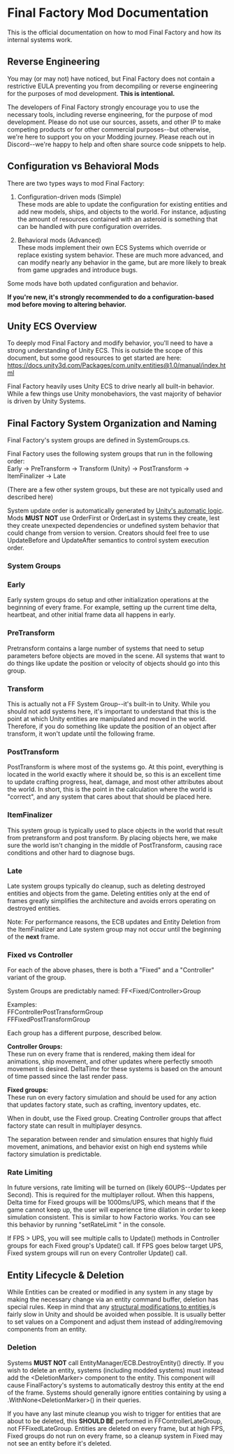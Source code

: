 # Final Factory Mod Documentation

This is the official documentation on how to mod Final Factory and how its internal systems work.

## Reverse Engineering

You may (or may not) have noticed, but Final Factory does not contain a restrictive EULA preventing you from decompiling
or reverse engineering for the purposes of mod development.  **This is intentional.**

The developers of Final Factory strongly encourage you to use the necessary tools, including reverse engineering, for
the purpose of mod development.  Please do not use our sources, assets, and other IP to make competing products or for 
other commercial purposes--but otherwise, we're here to support you on your Modding journey.  Please reach out in 
Discord--we're happy to help and often share source code snippets to help.

## Configuration vs Behavioral Mods

There are two types ways to mod Final Factory:

1. Configuration-driven mods (Simple)  
These mods are able to update the configuration for existing entities and add new models, ships, and objects to the world.  For instance, adjusting the amount of resources contained with an asteroid is something that can be handled with pure configuration overrides.

2. Behavioral mods (Advanced)  
These mods implement their own ECS Systems which override or replace existing system behavior.  These are much more advanced, and can modify nearly any behavior in the game, but are more likely to break from game upgrades and introduce bugs.

Some mods have both updated configuration and behavior.

**If you're new, it's strongly recommended to do a configuration-based mod before moving to altering behavior.**

## Unity ECS Overview

To deeply mod Final Factory and modify behavior, you'll need to have a strong understanding of Unity ECS.  This is
outside the scope of this document, but some good resources to get started are here:
https://docs.unity3d.com/Packages/com.unity.entities@1.0/manual/index.html

Final Factory heavily uses Unity ECS to drive nearly all built-in behavior.  While a few things use Unity monobehaviors,
the vast majority of behavior is driven by Unity Systems.

## Final Factory System Organization and Naming

Final Factory's system groups are defined in SystemGroups.cs.

Final Factory uses the following system groups that run in the following order:  
Early -> PreTransform -> Transform (Unity) -> PostTransform -> ItemFinalizer -> Late

(There are a few other system groups, but these are not typically used and described here)

System update order is automatically generated by [Unity's automatic logic](https://docs.unity3d.com/Packages/com.unity.entities@1.0/manual/systems-update-order.html#update-order-of-systems).  Mods **MUST NOT** use OrderFirst or
OrderLast in systems they create, lest they create unexpected dependencies or undefined system behavior that could
change from version to version.  Creators should feel free to use UpdateBefore and UpdateAfter semantics to control
system execution order.

### System Groups

### Early
Early system groups do setup and other initialization operations at the beginning of every frame.  For example, setting
up the current time delta, heartbeat, and other initial frame data all happens in early.

### PreTransform
Pretransform contains a large number of systems that need to setup parameters before objects are moved in the scene.
All systems that want to do things like update the position or velocity of objects should go into this group.

### Transform
This is actually not a FF System Group--it's built-in to Unity.  While you should not add systems here, it's important
to understand that this is the point at which Unity entities are manipulated and moved in the world.  Therefore, if you
do something like update the position of an object after transform, it won't update until the following frame.

### PostTransform
PostTransform is where most of the systems go.  At this point, everything is located in the world exactly where it
should be, so this is an excellent time to update crafting progress, heat, damage, and most other attributes about the
world.  In short, this is the point in the calculation where the world is "correct", and any system that cares about
that should be placed here.

### ItemFinalizer
This system group is typically used to place objects in the world that result from pretransform and post transform.  By
placing objects here, we make sure the world isn't changing in the middle of PostTransform, causing race conditions and
other hard to diagnose bugs.

### Late
Late system groups typically do cleanup, such as deleting destroyed entities and objects from the game.  Deleting
entities only at the end of frames greatly simplifies the architecture and avoids errors operating on destroyed entities.

Note: For performance reasons, the ECB updates and Entity Deletion from the ItemFinalizer and Late system group may not occur until the 
beginning of the **next** frame.

### Fixed vs Controller
For each of the above phases, there is both a "Fixed" and a "Controller" variant of the group.  

System Groups are predictably named: FF<Fixed/Controller><Phase>Group
 
Examples:  
FFControllerPostTransformGroup  
FFFixedPostTransformGroup

Each group has a different purpose, described below.

**Controller Groups:**  
These run on every frame that is rendered, making them ideal for animations, ship movement, and other updates where 
perfectly smooth movement is desired.  DeltaTime for these systems is based on the amount of time passed since the last
render pass.

**Fixed groups:**  
These run on every factory simulation and should be used for any action that updates factory state, such as crafting,
inventory updates, etc.  

When in doubt, use the Fixed group.  Creating Controller groups that affect factory state can result in multiplayer 
desyncs.

The separation between render and simulation ensures that highly fluid movement, animations, and behavior exist on high end systems while factory
simulation is predictable.  

### Rate Limiting

In future versions, rate limiting will be turned on (likely 60UPS--Updates per Second).  This is required for the 
multiplayer rollout. When this happens, Delta time for Fixed groups will be 1000ms/UPS, which means that if the game 
cannot keep up, the user will experience time dilation in order to keep simulation consistent.  This is similar to how 
Factorio works.  You can see this behavior by running "setRateLimit <UPS>" in the console.

If FPS > UPS, you will see multiple calls to Update() methods in Controller groups for each
Fixed group's Update() call.  If FPS goes below target UPS, Fixed system groups will run on every Controller Update() 
call.

## Entity Lifecycle & Deletion

While Entities can be created or modified in any system in any stage by making the necessary change via an entity 
command buffer, deletion has special rules.  Keep in mind that any 
[structural modifications to entities ](https://docs.unity3d.com/Packages/com.unity.entities@1.4/manual/concepts-structural-changes.html) 
is fairly slow in Unity and should be avoided when possible.  It is usually better to set values on a Component and
adjust them instead of adding/removing components from an entity.

### Deletion
Systems **MUST NOT** call EntityManager/ECB.DestroyEntity() directly.  If you wish to delete an entity, systems
(including modded systems) must instead add the \<DeletionMarker\> component to the entity.  This component will cause
FinalFactory's systems to automatically destroy this entity at the end of the frame.  Systems should generally ignore
entities containing <DeletionMarker> by using a .WithNone\<DeletionMarker\>() in their queries.

If you have any last minute cleanup you wish to trigger for entities that are about to be deleted, this **SHOULD BE**
performed in FFControllerLateGroup, not FFFixedLateGroup.  Entities are deleted on every frame, but at high FPS, Fixed
groups do not run on every frame, so a cleanup system in Fixed may not see an entity before it's deleted.